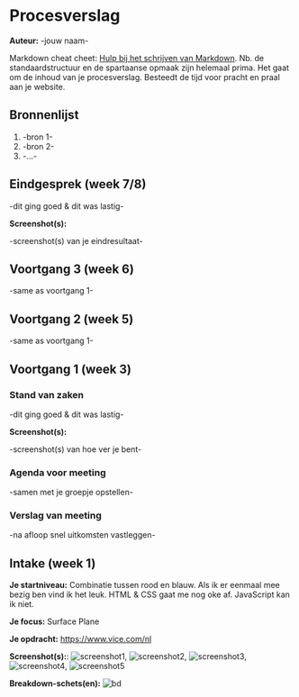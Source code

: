 # Procesverslag
**Auteur:** -jouw naam-

Markdown cheat cheet: [Hulp bij het schrijven van Markdown](https://github.com/adam-p/markdown-here/wiki/Markdown-Cheatsheet). Nb. de standaardstructuur en de spartaanse opmaak zijn helemaal prima. Het gaat om de inhoud van je procesverslag. Besteedt de tijd voor pracht en praal aan je website.



## Bronnenlijst
1. -bron 1-
2. -bron 2-
3. -...-



## Eindgesprek (week 7/8)

-dit ging goed & dit was lastig-

**Screenshot(s):**

-screenshot(s) van je eindresultaat-



## Voortgang 3 (week 6)

-same as voortgang 1-



## Voortgang 2 (week 5)

-same as voortgang 1-



## Voortgang 1 (week 3)

### Stand van zaken

-dit ging goed & dit was lastig-

**Screenshot(s):**

-screenshot(s) van hoe ver je bent-

### Agenda voor meeting

-samen met je groepje opstellen-

### Verslag van meeting

-na afloop snel uitkomsten vastleggen-



## Intake (week 1)

**Je startniveau:** Combinatie tussen rood en blauw. Als ik er eenmaal mee bezig ben vind ik het leuk. HTML & CSS gaat me nog oke af. JavaScript kan ik niet.

**Je focus:** Surface Plane

**Je opdracht:** https://www.vice.com/nl

**Screenshot(s):**: ![screenshot1](/images/vice.jpg), ![screenshot2](/images/vice1.jpg), ![screenshot3](/images/vice2.jpg), ![screenshot4](/images/vice3.jpg), ![screenshot5](/images/vice4.jpg)

**Breakdown-schets(en):** ![bd](/images/breakdown-01.png)
